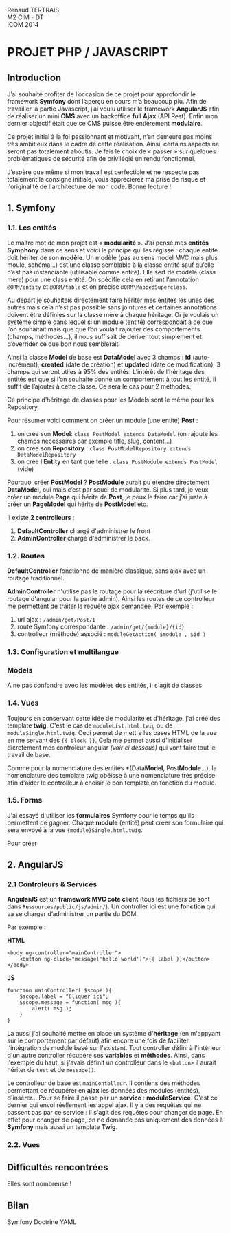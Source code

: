 Renaud TERTRAIS  
M2 CIM - DT  
ICOM 2014  

# PROJET PHP / JAVASCRIPT


## Introduction

J’ai souhaité profiter de l’occasion de ce projet pour approfondir le framework **Symfony** dont l’aperçu en cours m’a beaucoup plu. Afin de travailler la partie Javascript, j’ai voulu utiliser le framework **AngularJS** afin de réaliser un mini **CMS** avec un backoffice **full Ajax** (API Rest). Enfin mon dernier objectif était que ce CMS puisse être entièrement **modulaire**.

Ce projet initial à la foi passionnant et motivant, n’en demeure pas moins très ambitieux dans le cadre de cette réalisation. Ainsi, certains aspects ne seront pas totalement aboutis. Je fais le choix de « passer » sur quelques problématiques de sécurité afin de privilégié un rendu fonctionnel.

J’espère que même si mon travail est perfectible et ne respecte pas totalement la consigne initiale, vous apprécierez ma prise de risque et l'originalité de l'architecture de mon code. Bonne lecture !

## 1. Symfony
### 1.1. Les entités

Le maître mot de mon projet est « **modularité** ». J’ai pensé mes **entités Symphony** dans ce sens et voici le principe qui les régisse : chaque entité doit hériter de son **modèle**. Un modèle (pas au sens model MVC mais plus moule, schéma...) est une classe semblable à la classe entité sauf qu’elle n’est pas instanciable (utilisable comme entité). Elle sert de modèle (class mère) pour une class entité. On spécifie cela en retirant l’annotation `@ORM/entity` et `@ORM/table` et on précise `@ORM\MappedSuperclass`. 

Au départ je souhaitais directement faire hériter mes entités les unes des autres mais cela n’est pas possible sans jointures et certaines annotations doivent être définies sur la classe mère à chaque héritage. Or je voulais un système simple dans lequel si un module (entité) correspondait à ce que l’on souhaitait mais que que l’on voulait rajouter des comportements (champs, méthodes…), il nous suffisait de dériver tout simplement et d’overrider ce que bon nous semblerait.

Ainsi la classe **Model** de base est **DataModel** avec 3 champs : **id** (auto-incrément), **created** (date de création) et **updated** (date de modification); 3 champs qui seront utiles à 95% des entités. L’intérêt de l’héritage des entités est que si l’on souhaite donné un comportement à tout les entité, il suffit de l’ajouter à cette classe. Ce sera le cas pour 2 méthodes.

Ce principe d’héritage de classes pour les Models sont le même pour les Repository.

Pour résumer voici comment on créer un module (une entité) **Post** :

1. on crée son **Model**: `class PostModel extends DataModel` (on rajoute les champs nécessaires par exemple title, slug, content…)
2. on crée son **Repository** : `class PostModelRepository extends DataModelRepository`
3. on crée l’**Entity** en tant que telle : `class PostModule extends PostModel` (vide)

Pourquoi créer **PostModel** ? **PostModule** aurait pu étendre directement **DataModel**, oui mais c’est par souci de modularité. Si plus tard, je veux créer un module **Page** qui hérite de **Post**, je peux le faire car j’ai juste à créer un **PageModel** qui hérite de **PostModel** etc.

Il existe **2 controlleurs** : 

1. **DefaultController** chargé d'administrer le front
2. **AdminController** chargé d'administrer le back.

### 1.2. Routes
**DefaultController** fonctionne de manière classique, sans ajax avec un routage traditionnel.

**AdminController** n'utilise pas le routage pour la réécriture d'url (j'utilise le routage d'angular pour la partie admin). Ainsi les routes de ce controlleur me permettent de traiter la requête ajax demandée. Par exemple :

1. url ajax : `/admin/get/Post/1` 
2. route Symfony correspondante : `/admin/get/{module}/{id}`
3. controlleur (méthode) associé : `moduleGetAction( $module , $id )`

### 1.3. Configuration et multilangue

### Models
A ne pas confondre avec les modèles des entités, il s'agit de classes 

### 1.4. Vues
Toujours en conservant cette idée de modularité et d'héritage, j'ai créé des template **twig**. C'est le cas de `moduleList.html.twig` ou de `moduleSingle.html.twig`. Ceci permet de mettre les bases HTML de la vue en me servant des `{{ block }}`. Cela me permet aussi d'initialiser dicretement mes controleur angular *(voir ci dessous)* qui vont faire tout le travail de base.

Comme pour la nomenclature des entités *(Data**Model**, Post**Module**...), la nomenclature des template twig obéisse à une nomenclature très précise afin d'aider le controlleur à choisir le bon template en fonction du module.

### 1.5. Forms
J'ai essayé d'utiliser les **formulaires** Symfony pour le temps qu'ils permettent de gagner. Chaque **module** (entité) peut créer son formulaire qui sera envoyé à la vue `{module}Single.html.twig`.

Pour créer

## 2. AngularJS

### 2.1 Controleurs & Services

**AngularJS** est un **framework MVC coté client** (tous les fichiers de sont dans `Ressources/public/js/admin/`). Un controller ici est une **fonction** qui va se charger d’administrer un partie du DOM. 

Par exemple : 

**HTML**
```
<body ng-controller="mainController">
    <button ng-click="message('hello world')">{{ label }}</button>
</body>
```

**JS**
```
function mainController( $scope ){
    $scope.label = "Cliquer ici";
    $scope.message = function( msg ){
        alert( msg );
    }
}
```

La aussi j'ai souhaité mettre en place un système d'**héritage** (en m'appyant sur le comportement par défaut) afin encore une fois de faciliter l'intégration de module basé sur l'existant. Tout controller défini à l'intérieur d'un autre controller récupère ses **variables** et **méthodes**. Ainsi, dans l'exemple du haut, si j'avais définit un controlleur dans le `<button>` il aurait hériter de `test` et de `message()`.

Le controlleur de base est `mainContolleur`. Il contiens des méthodes permettant de récupérer en **ajax** les données des modules (entités), d'insérer... Pour se faire il passe par un **service** : **moduleService**. C'est ce dernier qui envoi réellement les appel ajax. Il y a des requêtes qui ne passent pas par ce service : il s'agit des requêtes pour changer de page. En effet pour changer de page, on ne demande pas uniquement des données à **Symfony** mais aussi un template **Twig**.

### 2.2. Vues


## Difficultés rencontrées
Elles sont nombreuse !

## Bilan

Symfony
Doctrine
YAML
